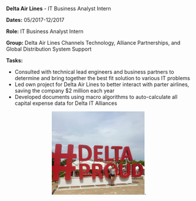 **Delta Air Lines** - IT Business Analyst Intern

**Dates:** 05/2017-12/2017

**Role:** IT Business Analyst Intern

**Group:** Delta Air Lines Channels Technology, Alliance Partnerships, and Global Distribution System Support

**Tasks:**
- Consulted with technical lead engineers and business partners to determine and bring together the best fit solution to various IT problems
- Led own project for Delta Air Lines to better interact with parter airlines, saving the company $2 million each year
- Developed documents using macro algorithms to auto-calculate all capital expense data for Delta IT Alliances


<p align="center">
  <img src="img/delta_01.jpg" width="50%"/>.
</p>

